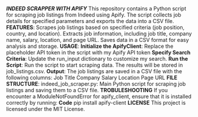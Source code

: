 _**INDEED SCRAPPER WITH APIFY**_
    This repository contains a Python script for scraping job listings from Indeed using Apify. The script collects job details for specified parameters and exports the data into a CSV file.
**FEATURES**:
    Scrapes job listings based on specified criteria (job position, country, and location).
    Extracts job information, including job title, company name, salary, location, and page URL.
    Saves data in a CSV format for easy analysis and storage.
**USAGE**:
    **Initialize the ApifyClient**: Replace the placeholder API token in the script with my Apify API token
    **Specify Search Criteria**: Update the run_input dictionary to customize my search.
    **Run the Script**: Run the script to start scraping data. The results will be stored in job_listings.csv.
    **Output**: The job listings are saved in a CSV file with the following columns:
          Job Title
          Company
          Salary
          Location
          Page URL
**FILE STRUCTURE**:
    indeed_job_scraper.py: Main Python script for scraping job listings and saving them to a CSV file.
**TROBULESHOOTING**
    If you encounter a ModuleNotFoundError for apify_client, ensure that it is installed correctly by running:
    **Code**
        pip install apify-client
 **LICENSE**
    This project is licensed under the MIT License.   
